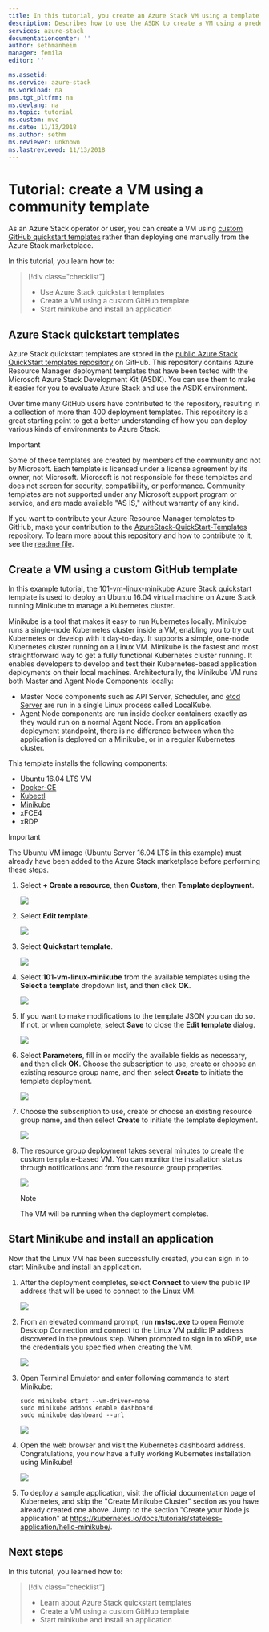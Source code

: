 ```yaml
---
title: In this tutorial, you create an Azure Stack VM using a template | Microsoft Docs
description: Describes how to use the ASDK to create a VM using a predefined template and a GitHub custom template.
services: azure-stack
documentationcenter: ''
author: sethmanheim
manager: femila
editor: ''

ms.assetid: 
ms.service: azure-stack
ms.workload: na
pms.tgt_pltfrm: na
ms.devlang: na
ms.topic: tutorial
ms.custom: mvc
ms.date: 11/13/2018
ms.author: sethm
ms.reviewer: unknown
ms.lastreviewed: 11/13/2018
---
```


# Tutorial: create a VM using a community template

As an Azure Stack operator or user, you can create a VM using [custom GitHub quickstart templates](https://github.com/Azure/AzureStack-QuickStart-Templates) rather than deploying one manually from the Azure Stack marketplace.

In this tutorial, you learn how to:

> [!div class="checklist"]
> * Use Azure Stack quickstart templates 
> * Create a VM using a custom GitHub template
> * Start minikube and install an application

## Azure Stack quickstart templates

Azure Stack quickstart templates are stored in the [public Azure Stack QuickStart templates repository](https://github.com/Azure/AzureStack-QuickStart-Templates) on GitHub. This repository contains Azure Resource Manager deployment templates that have been tested with the Microsoft Azure Stack Development Kit (ASDK). You can use them to make it easier for you to evaluate Azure Stack and use the ASDK environment. 

Over time many GitHub users have contributed to the repository, resulting in a collection of more than 400 deployment templates. This repository is a great starting point to get a better understanding of how you can deploy various kinds of environments to Azure Stack. 

>[!IMPORTANT]
> Some of these templates are created by members of the community and not by Microsoft. Each template is licensed under a license agreement by its owner, not Microsoft. Microsoft is not responsible for these templates and does not screen for security, compatibility, or performance. Community templates are not supported under any Microsoft support program or service, and are made available "AS IS," without warranty of any kind.

If you want to contribute your Azure Resource Manager templates to GitHub, make your contribution to the [AzureStack-QuickStart-Templates](https://github.com/Azure/AzureStack-QuickStart-Templates) repository. To learn more about this repository and how to contribute to it, see the [readme file](https://github.com/Azure/AzureStack-QuickStart-Templates/blob/master/README.md). 

## Create a VM using a custom GitHub template

In this example tutorial, the [101-vm-linux-minikube](https://github.com/Azure/AzureStack-QuickStart-Templates/tree/master/101-vm-linux-minikube) Azure Stack quickstart template is used to deploy an Ubuntu 16.04 virtual machine on Azure Stack running Minikube to manage a Kubernetes cluster.

Minikube is a tool that makes it easy to run Kubernetes locally. Minikube runs a single-node Kubernetes cluster inside a VM, enabling you to try out Kubernetes or develop with it day-to-day. It supports a simple, one-node Kubernetes cluster running on a Linux VM. Minikube is the fastest and most straightforward way to get a fully functional Kubernetes cluster running. It enables developers to develop and test their Kubernetes-based application deployments on their local machines. Architecturally, the Minikube VM runs both Master and Agent Node Components locally:

- Master Node components such as API Server, Scheduler, and [etcd Server](https://coreos.com/etcd/) are run in a single Linux process called LocalKube.
- Agent Node components are run inside docker containers exactly as they would run on a normal Agent Node. From an application deployment standpoint, there is no difference between when the application is deployed on a Minikube, or in a regular Kubernetes cluster.

This template installs the following components:

- Ubuntu 16.04 LTS VM
- [Docker-CE](https://download.docker.com/linux/ubuntu) 
- [Kubectl](https://storage.googleapis.com/kubernetes-release/release/v1.8.0/bin/linux/amd64/kubectl)
- [Minikube](https://storage.googleapis.com/minikube/releases/latest/minikube-linux-amd64)
- xFCE4
- xRDP

> [!IMPORTANT]
> The Ubuntu VM image (Ubuntu Server 16.04 LTS in this example) must already have been added to the Azure Stack marketplace before performing these steps.

1.	Select **+ Create a resource**, then **Custom**, then **Template deployment**.

    ![](media/azure-stack-create-vm-template/1.PNG) 

2. Select **Edit template**.

    ![](media/azure-stack-create-vm-template/2.PNG) 

3.	Select **Quickstart template**.

    ![](media/azure-stack-create-vm-template/3.PNG)

4. Select **101-vm-linux-minikube** from the available templates using the **Select a template** dropdown list, and then click **OK**.	

    ![](media/azure-stack-create-vm-template/4.PNG)

5. If you want to make modifications to the template JSON you can do so. If not, or when complete, select **Save** to close the **Edit template** dialog.

    ![](media/azure-stack-create-vm-template/5.PNG) 

6.	Select **Parameters**, fill in or modify the available fields as necessary, and then click **OK**. Choose the subscription to use, create or choose an existing resource group name, and then select **Create** to initiate the template deployment.

    ![](media/azure-stack-create-vm-template/6.PNG)

7. Choose the subscription to use, create or choose an existing resource group name, and then select **Create** to initiate the template deployment.

    ![](media/azure-stack-create-vm-template/7.PNG)

8. The resource group deployment takes several minutes to create the custom template-based VM. You can monitor the installation status through notifications and from the resource group properties. 

    ![](media/azure-stack-create-vm-template/8.PNG)

    >[!NOTE]
    > The VM will be running when the deployment completes. 

## Start Minikube and install an application

Now that the Linux VM has been successfully created, you can sign in to start Minikube and install an application. 

1. After the deployment completes, select **Connect** to view the public IP address that will be used to connect to the Linux VM. 

    ![](media/azure-stack-create-vm-template/9.PNG)

2. From an elevated command prompt, run **mstsc.exe** to open Remote Desktop Connection and connect to the Linux VM public IP address discovered in the previous step. When prompted to sign in to xRDP, use the credentials you specified when creating the VM.

    ![](media/azure-stack-create-vm-template/10.PNG)

3. Open Terminal Emulator and enter following commands to start Minikube:

    ```shell
    sudo minikube start --vm-driver=none
    sudo minikube addons enable dashboard
    sudo minikube dashboard --url
    ```

    ![](media/azure-stack-create-vm-template/11.PNG)

4. Open the web browser and visit the Kubernetes dashboard address. Congratulations, you now have a fully working Kubernetes installation using Minikube!

    ![](media/azure-stack-create-vm-template/12.PNG)

5. To deploy a sample application, visit the official documentation page of Kubernetes, and skip the "Create Minikube Cluster" section as you have already created one above. Jump to the section "Create your Node.js application" at https://kubernetes.io/docs/tutorials/stateless-application/hello-minikube/.

## Next steps

In this tutorial, you learned how to:

> [!div class="checklist"]
> * Learn about Azure Stack quickstart templates 
> * Create a VM using a custom GitHub template
> * Start minikube and install an application

